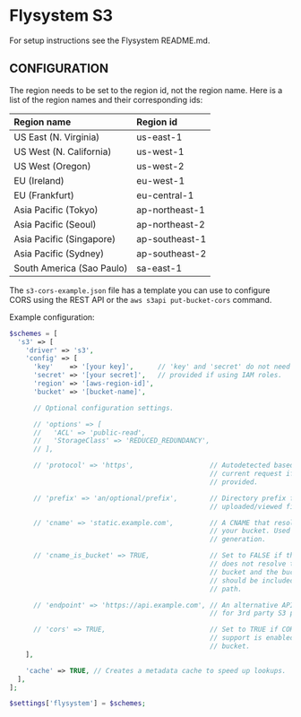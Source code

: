 Flysystem S3
============

For setup instructions see the Flysystem README.md.

## CONFIGURATION ##

The region needs to be set to the region id, not the region name. Here is a list
of the region names and their corresponding ids:

|Region name               |Region id      |
|:-------------------------|:--------------|
|US East (N. Virginia)     |us-east-1      |
|US West (N. California)   |us-west-1      |
|US West (Oregon)          |us-west-2      |
|EU (Ireland)              |eu-west-1      |
|EU (Frankfurt)            |eu-central-1   |
|Asia Pacific (Tokyo)      |ap-northeast-1 |
|Asia Pacific (Seoul)      |ap-northeast-2 |
|Asia Pacific (Singapore)  |ap-southeast-1 |
|Asia Pacific (Sydney)     |ap-southeast-2 |
|South America (Sao Paulo) |sa-east-1      |

The `s3-cors-example.json` file has a template you can use to configure CORS
using the REST API or the `aws s3api put-bucket-cors` command.

Example configuration:

```php
$schemes = [
  's3' => [
    'driver' => 's3',
    'config' => [
      'key'    => '[your key]',      // 'key' and 'secret' do not need to be
      'secret' => '[your secret]',   // provided if using IAM roles.
      'region' => '[aws-region-id]',
      'bucket' => '[bucket-name]',

      // Optional configuration settings.

      // 'options' => [
      //   'ACL' => 'public-read',
      //   'StorageClass' => 'REDUCED_REDUNDANCY',
      // ],

      // 'protocol' => 'https',                   // Autodetected based on the
                                                  // current request if not
                                                  // provided.

      // 'prefix' => 'an/optional/prefix',        // Directory prefix for all
                                                  // uploaded/viewed files.

      // 'cname' => 'static.example.com',         // A CNAME that resolves to
                                                  // your bucket. Used for URL
                                                  // generation.

      // 'cname_is_bucket' => TRUE,               // Set to FALSE if the CNAME
                                                  // does not resolve to a
                                                  // bucket and the bucuket
                                                  // should be included in the
                                                  // path.

      // 'endpoint' => 'https://api.example.com', // An alternative API endpoint
                                                  // for 3rd party S3 providers.

      // 'cors' => TRUE,                          // Set to TRUE if CORS upload
                                                  // support is enabled for the
                                                  // bucket.
    ],

    'cache' => TRUE, // Creates a metadata cache to speed up lookups.
  ],
];

$settings['flysystem'] = $schemes;
```
